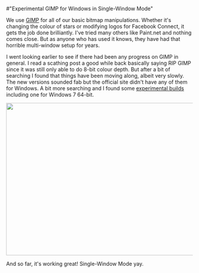 #"Experimental GIMP for Windows in Single-Window Mode"

We use <a href="http://www.gimp.org/">GIMP</a> for all of our basic bitmap manipulations. Whether it's changing the colour of stars or modifying logos for Facebook Connect, it gets the job done brilliantly. I've tried many others like Paint.net and nothing comes close. But as anyone who has used it knows, they have had that horrible multi-window setup for years.

I went looking earlier to see if there had been any progress on GIMP in general. I read a scathing post a good while back basically saying RIP GIMP since it was still only able to do 8-bit colour depth. But after a bit of searching I found that things have been moving along, albeit very slowly. The new versions sounded fab but the official site didn't have any of them for Windows. A bit more searching and I found some <a href="http://graphicall.org/351">experimental builds</a> including one for Windows 7 64-bit.

<a href="http://conoroneill.net/wp-content/uploads/2012/02/gimp.png"><img class="alignnone size-large wp-image-602" title="gimp" src="http://conoroneill.net/wp-content/uploads/2012/02/gimp-1024x722.png" alt="" width="584" height="411" /></a>

And so far, it's working great! Single-Window Mode yay.